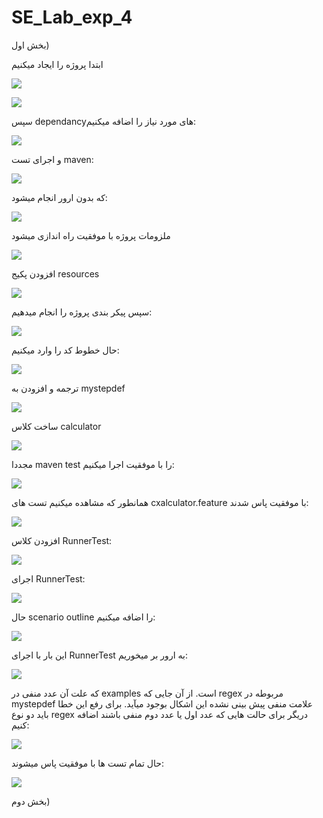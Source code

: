 # SE_Lab_exp_4

بخش اول)

ابتدا پروژه را ایجاد میکنیم

![](https://github.com/amir-haji/SE_Lab_exp_4/blob/main/screenshots/image.png)

![](https://github.com/amir-haji/SE_Lab_exp_4/blob/main/screenshots/image-1.png)

سپس dependancyهای مورد نیاز را اضافه میکنیم:

![](https://github.com/amir-haji/SE_Lab_exp_4/blob/main/screenshots/image-2.png)

و اجرای تست maven:

![](https://github.com/amir-haji/SE_Lab_exp_4/blob/main/screenshots/image-3.png)

که بدون ارور انجام میشود:

![](https://github.com/amir-haji/SE_Lab_exp_4/blob/main/screenshots/image-4.png)

ملزومات پروژه با موفقیت راه اندازی میشود

![](https://github.com/amir-haji/SE_Lab_exp_4/blob/main/screenshots/image-5.png)

افزودن پکیج resources

![](https://github.com/amir-haji/SE_Lab_exp_4/blob/main/screenshots/image-6.png)

سپس پیکر بندی پروژه را انجام میدهیم:

![](https://github.com/amir-haji/SE_Lab_exp_4/blob/main/screenshots/image-7.png)

حال خطوط کد را وارد میکنیم:

![](https://github.com/amir-haji/SE_Lab_exp_4/blob/main/screenshots/image-8.png)

ترجمه و افزودن به mystepdef 

![](https://github.com/amir-haji/SE_Lab_exp_4/blob/main/screenshots/image-9.png)

ساخت کلاس calculator

![](https://github.com/amir-haji/SE_Lab_exp_4/blob/main/screenshots/image-10.png)

مجددا maven test را با موفقیت اجرا میکنیم:

![](https://github.com/amir-haji/SE_Lab_exp_4/blob/main/screenshots/image-11.png)

همانطور که مشاهده میکنیم تست های cxalculator.feature با موفقیت پاس شدند:

![](https://github.com/amir-haji/SE_Lab_exp_4/blob/main/screenshots/image-12.png)

افزودن کلاس RunnerTest:

![](https://github.com/amir-haji/SE_Lab_exp_4/blob/main/screenshots/image-13.png)

اجرای RunnerTest:

![](https://github.com/amir-haji/SE_Lab_exp_4/blob/main/screenshots/image-14.png)

حال scenario outline را اضافه میکنیم:

![](https://github.com/amir-haji/SE_Lab_exp_4/blob/main/screenshots/image-15.png)

این بار با اجرای RunnerTest به ارور بر میخوریم:

![](https://github.com/amir-haji/SE_Lab_exp_4/blob/main/screenshots/image-16.png)

که علت آن عدد منفی در examples است.
از آن جایی که regex مربوطه در mystepdef علامت منفی پیش بینی نشده این اشکال بوجود میآید.
برای رفع این خطا باید دو نوع regex دریگر برای حالت هایی که عدد اول یا عدد دوم منفی باشند اضافه کنیم:

![](https://github.com/amir-haji/SE_Lab_exp_4/blob/main/screenshots/image-17.png)

حال تمام تست ها با موفقیت پاس میشوند:

![](https://github.com/amir-haji/SE_Lab_exp_4/blob/main/screenshots/image-18.png)


بخش دوم)
